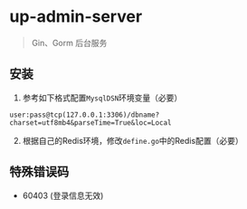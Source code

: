 # up-admin-server

> Gin、Gorm 后台服务

## 安装

1. 参考如下格式配置`MysqlDSN`环境变量（必要）

```text
user:pass@tcp(127.0.0.1:3306)/dbname?charset=utf8mb4&parseTime=True&loc=Local
```

2. 根据自己的Redis环境，修改`define.go`中的Redis配置（必要）

## 特殊错误码

+ 60403 (登录信息无效)
